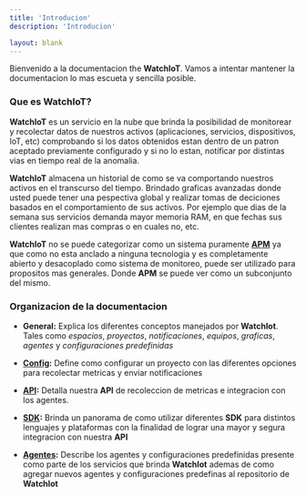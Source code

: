 ```yaml
---
title: 'Introducion'
description: 'Introducion'

layout: blank
---
```


Bienvenido a la documentacion the **WatchIoT**. Vamos a intentar mantener la documentacion lo mas
escueta y sencilla posible.

### Que es WatchIoT?

**WatchIoT** es un servicio en la nube que brinda la posibilidad de monitorear y recolectar datos de nuestros activos (aplicaciones,
servicios, dispositivos, IoT, etc) comprobando si los datos obtenidos estan dentro de un patron aceptado previamente
configurado y si no lo estan, notificar por distintas vias en tiempo real de la anomalia.

**WatchIoT** almacena un historial de como se va comportando nuestros activos en el transcurso del tiempo.
Brindado graficas avanzadas donde usted puede tener una pespectiva global y realizar tomas
de deciciones basados en el comportamiento de sus activos. Por ejemplo que dias de la semana sus servicios demanda
mayor memoria RAM, en que fechas sus clientes realizan mas compras o en cuales no, etc.

**WatchIoT** no se puede categorizar como un sistema puramente **[APM](https://en.wikipedia.org/wiki/Application_performance_management)** ya que como no esta anclado a ninguna tecnologia
y es completamente abierto y desacoplado como sistema de monitoreo, puede ser utilizado para propositos mas generales.
Donde **APM** se puede ver como un subconjunto del mismo.

### Organizacion de la documentacion

* **General:** Explica los diferentes conceptos manejados por **WatchIot**. Tales como *espacios*, *proyectos*,
*notificaciones*, *equipos*, *graficas*, *agentes* y *configuraciones predefinidas*

* **[Config](#/config/):** Define como configurar un proyecto con las diferentes opciones para recolectar metricas
y enviar notificaciones

* **[API](#/api/):** Detalla nuestra **API** de recoleccion de metricas e integracion con los agentes.

* **[SDK](#/sdk/):** Brinda un panorama de como utilizar diferentes **SDK** para distintos lenguajes y plataformas con la
finalidad de lograr una mayor y segura integracion con nuestra **API**

* **[Agentes](#/agent-repo/):** Describe los agentes y configuraciones predefinidas presente como parte de los servicios que
brinda **WatchIot** ademas de como agregar nuevos agentes y configuraciones predefinas al repositorio de **WatchIot**
